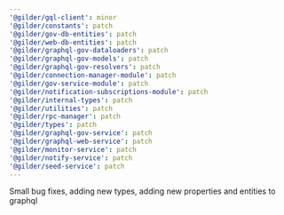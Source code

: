 ```yaml
---
'@gilder/gql-client': minor
'@gilder/constants': patch
'@gilder/gov-db-entities': patch
'@gilder/web-db-entities': patch
'@gilder/graphql-gov-dataloaders': patch
'@gilder/graphql-gov-models': patch
'@gilder/graphql-gov-resolvers': patch
'@gilder/connection-manager-module': patch
'@gilder/gov-service-module': patch
'@gilder/notification-subscriptions-module': patch
'@gilder/internal-types': patch
'@gilder/utilities': patch
'@gilder/rpc-manager': patch
'@gilder/types': patch
'@gilder/graphql-gov-service': patch
'@gilder/graphql-web-service': patch
'@gilder/monitor-service': patch
'@gilder/notify-service': patch
'@gilder/seed-service': patch
---
```


Small bug fixes, adding new types, adding new properties and entities to graphql
